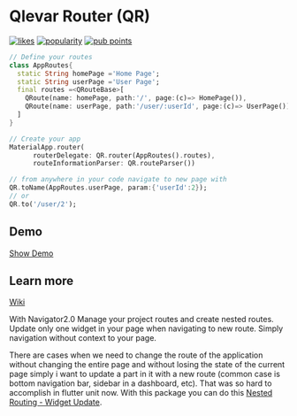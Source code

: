 # Qlevar Router (QR)

[![likes](https://badges.bar/qlevar_router/likes)](https://pub.dev/packages/qlevar_router)
[![popularity](https://badges.bar/qlevar_router/popularity)](https://pub.dev/packages/qlevar_router)
[![pub points](https://badges.bar/qlevar_router/pub%20points)](https://pub.dev/packages/qlevar_router)

```dart
// Define your routes
class AppRoutes{
  static String homePage ='Home Page';
  static String userPage ='User Page';
  final routes =<QRouteBase>[
    QRoute(name: homePage, path:'/', page:(c)=> HomePage()),
    QRoute(name: userPage, path:'/user/:userId', page:(c)=> UserPage()),
  ]
}

// Create your app
MaterialApp.router(
      routerDelegate: QR.router(AppRoutes().routes),
      routeInformationParser: QR.routeParser())

// from anywhere in your code navigate to new page with
QR.toName(AppRoutes.userPage, param:{'userId':2});
// or
QR.to('/user/2');
```

## Demo

[Show Demo](https://routerexample.qlevar.de)

## Learn more

[Wiki](https://github.com/SchabanBo/qlevar_router/wiki)

With Navigator2.0 Manage your project routes and create nested routes. Update only one widget in your page when navigating to new route. Simply navigation without context to your page.

There are cases when we need to change the route of the application without changing the entire page and without losing the state of the current page simply i want to update a part in it with a new route (common case is bottom navigation bar, sidebar in a dashboard, etc). That was so hard to accomplish in flutter unit now.
With this package you can do this [Nested Routing - Widget Update](#nested-routing---widget-update).
